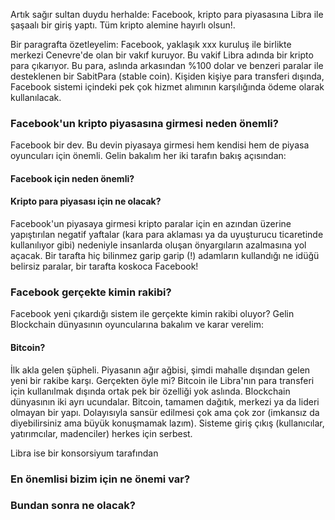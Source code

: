 Artık sağır sultan duydu herhalde: Facebook, kripto para piyasasına Libra ile şaşaalı bir giriş yaptı. Tüm kripto alemine hayırlı olsun!. 

Bir paragrafta özetleyelim: Facebook, yaklaşık xxx kuruluş ile birlikte merkezi Cenevre'de olan bir vakıf kuruyor. Bu vakif Libra adında bir kripto para çıkarıyor. Bu para, aslında arkasından %100 dolar ve benzeri paralar ile desteklenen bir SabitPara (stable coin). Kişiden kişiye para transferi dışında, Facebook sistemi içindeki pek çok hizmet alımının karşılığında ödeme olarak kullanılacak. 

### Facebook'un kripto piyasasına girmesi neden önemli?
Facebook bir dev. Bu devin piyasaya girmesi hem kendisi hem de piyasa oyuncuları için önemli. Gelin bakalım her iki tarafın bakış açısından: 

#### Facebook için neden önemli?


#### Kripto para piyasası için ne olacak?
Facebook'un piyasaya girmesi kripto paralar için en azından üzerine yapıştırılan negatif yaftalar (kara para aklaması ya da uyuşturucu ticaretinde kullanılıyor gibi) nedeniyle insanlarda oluşan önyargıların azalmasına yol açacak. Bir tarafta hiç bilinmez garip garip (!) adamların kullandığı ne idüğü belirsiz paralar, bir tarafta koskoca Facebook!

### Facebook gerçekte kimin rakibi?
Facebook yeni çıkardığı sistem ile gerçekte kimin rakibi oluyor? Gelin Blockchain dünyasının oyuncularına bakalım ve karar verelim:

#### Bitcoin?
İlk akla gelen şüpheli. Piyasanın ağır ağbisi, şimdi mahalle dışından gelen yeni bir rakibe karşı. Gerçekten öyle mi? Bitcoin ile Libra'nın para transferi için kullanılmak dışında ortak pek bir özelliği yok aslında. Blockchain dünyasının iki ayrı ucundalar. Bitcoin, tamamen dağıtık, merkezi ya da lideri olmayan bir yapı. Dolayısıyla sansür edilmesi çok ama çok zor (imkansız da diyebilirsiniz ama büyük konuşmamak lazım). Sisteme giriş çıkış (kullanıcılar, yatırımcılar, madenciler) herkes için serbest. 

Libra ise bir konsorsiyum tarafından 



### En önemlisi bizim için ne önemi var?


### Bundan sonra ne olacak?

